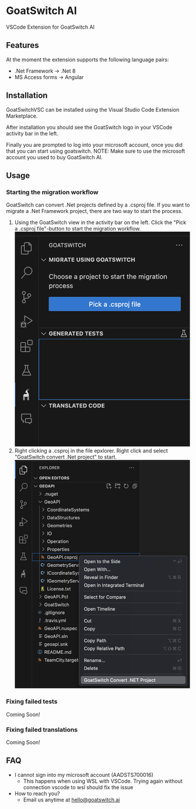 # GoatSwitch AI

VSCode Extension for GoatSwitch AI

## Features

At the moment the extension supports the following language pairs:

- .Net Framework -> .Net 8
- MS Access forms -> Angular


## Installation

GoatSwitchVSC can be installed using the Visual Studio Code Extension Marketplace.

After installation you should see the GoatSwitch logo in your VSCode activity bar in the left.

Finally you are prompted to log into your microsoft account, once you did that you can start using goatswitch.
NOTE: Make sure to use the microsoft account you used to buy GoatSwitch AI.


## Usage

### Starting the migration workflow
GoatSwitch can convert .Net projects defined by a .csproj file. If you want to migrate a .Net Framework project, there are two way to start the process.
1. Using the GoatSwitch view in the activity bar on the left. Click the "Pick a .csproj file"-button to start the migration workflow.
![GSActBarView](media/gsvsc_activitybar_view.png)
2. Right clicking a .csproj in the file epxlorer. Right click and select "GoatSwitch convert .Net project" to start.
![GSRightCLick](media/gsvsc_csproj_rightclick.png)
### Fixing failed tests
Coming Soon!
### Fixing failed translations
Coming Soon!


## FAQ
- I cannot sign into my microsoft account (AADSTS700016)
  - This happens when using WSL with VSCode. Trying again without connection vscode to wsl should fix the issue
- How to reach you?
  - Email us anytime at hello@goatswitch.ai



